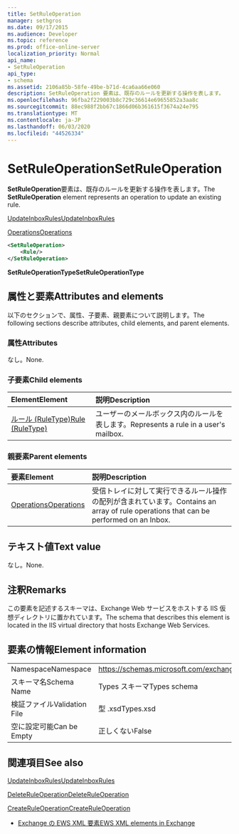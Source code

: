 ```yaml
---
title: SetRuleOperation
manager: sethgros
ms.date: 09/17/2015
ms.audience: Developer
ms.topic: reference
ms.prod: office-online-server
localization_priority: Normal
api_name:
- SetRuleOperation
api_type:
- schema
ms.assetid: 2106a85b-58fe-49be-b71d-4ca6aa66e060
description: SetRuleOperation 要素は、既存のルールを更新する操作を表します。
ms.openlocfilehash: 96fba2f229003b8c729c36614e69655852a3aa8c
ms.sourcegitcommit: 88ec988f2bb67c1866d06b361615f3674a24e795
ms.translationtype: MT
ms.contentlocale: ja-JP
ms.lasthandoff: 06/03/2020
ms.locfileid: "44526334"
---
```

# <a name="setruleoperation"></a><span data-ttu-id="814e4-103">SetRuleOperation</span><span class="sxs-lookup"><span data-stu-id="814e4-103">SetRuleOperation</span></span>

<span data-ttu-id="814e4-104">**SetRuleOperation**要素は、既存のルールを更新する操作を表します。</span><span class="sxs-lookup"><span data-stu-id="814e4-104">The **SetRuleOperation** element represents an operation to update an existing rule.</span></span> 
  
[<span data-ttu-id="814e4-105">UpdateInboxRules</span><span class="sxs-lookup"><span data-stu-id="814e4-105">UpdateInboxRules</span></span>](updateinboxrules.md)
  
[<span data-ttu-id="814e4-106">Operations</span><span class="sxs-lookup"><span data-stu-id="814e4-106">Operations</span></span>](operations.md)
  
```XML
<SetRuleOperation>
    <Rule/>
</SetRuleOperation>
```

 <span data-ttu-id="814e4-107">**SetRuleOperationType**</span><span class="sxs-lookup"><span data-stu-id="814e4-107">**SetRuleOperationType**</span></span>
## <a name="attributes-and-elements"></a><span data-ttu-id="814e4-108">属性と要素</span><span class="sxs-lookup"><span data-stu-id="814e4-108">Attributes and elements</span></span>

<span data-ttu-id="814e4-109">以下のセクションで、属性、子要素、親要素について説明します。</span><span class="sxs-lookup"><span data-stu-id="814e4-109">The following sections describe attributes, child elements, and parent elements.</span></span>
  
### <a name="attributes"></a><span data-ttu-id="814e4-110">属性</span><span class="sxs-lookup"><span data-stu-id="814e4-110">Attributes</span></span>

<span data-ttu-id="814e4-111">なし。</span><span class="sxs-lookup"><span data-stu-id="814e4-111">None.</span></span>
  
### <a name="child-elements"></a><span data-ttu-id="814e4-112">子要素</span><span class="sxs-lookup"><span data-stu-id="814e4-112">Child elements</span></span>

|<span data-ttu-id="814e4-113">**Element**</span><span class="sxs-lookup"><span data-stu-id="814e4-113">**Element**</span></span>|<span data-ttu-id="814e4-114">**説明**</span><span class="sxs-lookup"><span data-stu-id="814e4-114">**Description**</span></span>|
|:-----|:-----|
|[<span data-ttu-id="814e4-115">ルール (RuleType)</span><span class="sxs-lookup"><span data-stu-id="814e4-115">Rule (RuleType)</span></span>](rule-ruletype.md) <br/> |<span data-ttu-id="814e4-116">ユーザーのメールボックス内のルールを表します。</span><span class="sxs-lookup"><span data-stu-id="814e4-116">Represents a rule in a user's mailbox.</span></span>  <br/> |
   
### <a name="parent-elements"></a><span data-ttu-id="814e4-117">親要素</span><span class="sxs-lookup"><span data-stu-id="814e4-117">Parent elements</span></span>

|<span data-ttu-id="814e4-118">**要素**</span><span class="sxs-lookup"><span data-stu-id="814e4-118">**Element**</span></span>|<span data-ttu-id="814e4-119">**説明**</span><span class="sxs-lookup"><span data-stu-id="814e4-119">**Description**</span></span>|
|:-----|:-----|
|[<span data-ttu-id="814e4-120">Operations</span><span class="sxs-lookup"><span data-stu-id="814e4-120">Operations</span></span>](operations.md) <br/> |<span data-ttu-id="814e4-121">受信トレイに対して実行できるルール操作の配列が含まれています。</span><span class="sxs-lookup"><span data-stu-id="814e4-121">Contains an array of rule operations that can be performed on an Inbox.</span></span>  <br/> |
   
## <a name="text-value"></a><span data-ttu-id="814e4-122">テキスト値</span><span class="sxs-lookup"><span data-stu-id="814e4-122">Text value</span></span>

<span data-ttu-id="814e4-123">なし。</span><span class="sxs-lookup"><span data-stu-id="814e4-123">None.</span></span>
  
## <a name="remarks"></a><span data-ttu-id="814e4-124">注釈</span><span class="sxs-lookup"><span data-stu-id="814e4-124">Remarks</span></span>

<span data-ttu-id="814e4-125">この要素を記述するスキーマは、Exchange Web サービスをホストする IIS 仮想ディレクトリに置かれています。</span><span class="sxs-lookup"><span data-stu-id="814e4-125">The schema that describes this element is located in the IIS virtual directory that hosts Exchange Web Services.</span></span>
  
## <a name="element-information"></a><span data-ttu-id="814e4-126">要素の情報</span><span class="sxs-lookup"><span data-stu-id="814e4-126">Element information</span></span>

|||
|:-----|:-----|
|<span data-ttu-id="814e4-127">Namespace</span><span class="sxs-lookup"><span data-stu-id="814e4-127">Namespace</span></span>  <br/> |https://schemas.microsoft.com/exchange/services/2006/types  <br/> |
|<span data-ttu-id="814e4-128">スキーマ名</span><span class="sxs-lookup"><span data-stu-id="814e4-128">Schema Name</span></span>  <br/> |<span data-ttu-id="814e4-129">Types スキーマ</span><span class="sxs-lookup"><span data-stu-id="814e4-129">Types schema</span></span>  <br/> |
|<span data-ttu-id="814e4-130">検証ファイル</span><span class="sxs-lookup"><span data-stu-id="814e4-130">Validation File</span></span>  <br/> |<span data-ttu-id="814e4-131">型 .xsd</span><span class="sxs-lookup"><span data-stu-id="814e4-131">Types.xsd</span></span>  <br/> |
|<span data-ttu-id="814e4-132">空に設定可能</span><span class="sxs-lookup"><span data-stu-id="814e4-132">Can be Empty</span></span>  <br/> |<span data-ttu-id="814e4-133">正しくない</span><span class="sxs-lookup"><span data-stu-id="814e4-133">False</span></span>  <br/> |
   
## <a name="see-also"></a><span data-ttu-id="814e4-134">関連項目</span><span class="sxs-lookup"><span data-stu-id="814e4-134">See also</span></span>



[<span data-ttu-id="814e4-135">UpdateInboxRules</span><span class="sxs-lookup"><span data-stu-id="814e4-135">UpdateInboxRules</span></span>](updateinboxrules.md)
  
[<span data-ttu-id="814e4-136">DeleteRuleOperation</span><span class="sxs-lookup"><span data-stu-id="814e4-136">DeleteRuleOperation</span></span>](deleteruleoperation.md)
  
[<span data-ttu-id="814e4-137">CreateRuleOperation</span><span class="sxs-lookup"><span data-stu-id="814e4-137">CreateRuleOperation</span></span>](createruleoperation.md)


- [<span data-ttu-id="814e4-138">Exchange の EWS XML 要素</span><span class="sxs-lookup"><span data-stu-id="814e4-138">EWS XML elements in Exchange</span></span>](ews-xml-elements-in-exchange.md)

